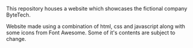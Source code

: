 This repository houses a website which showcases the fictional company ByteTech.

Website made using a combination of html, css and javascript along with some icons from Font Awesome. Some of it's contents are subject to change.